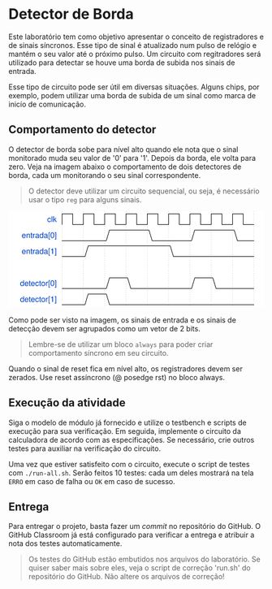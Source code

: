 # Detector de Borda

Este laboratório tem como objetivo apresentar o conceito de registradores e de sinais síncronos. Esse tipo de sinal é atualizado num pulso de relógio e mantém o seu valor até o próximo pulso. Um circuito com regitradores será utilizado para detectar se houve uma borda de subida nos sinais de entrada.

Esse tipo de circuito pode ser útil em diversas situações. Alguns chips, por exemplo, podem utilizar uma borda de subida de um sinal como marca de inicío de comunicação.

## Comportamento do detector

O detector de borda sobe para nível alto quando ele nota que o sinal monitorado muda seu valor de '0' para '1'. Depois da borda, ele volta para zero. Veja na imagem abaixo o comportamento de dois detectores de borda, cada um monitorando o seu sinal correspondente.

> O detector deve utilizar um circuito sequencial, ou seja, é necessário usar o tipo `reg` para alguns sinais.

![detector_borda](wavedrom.svg)

Como pode ser visto na imagem, os sinais de entrada e os sinais de detecção devem ser agrupados como um vetor de 2 bits.

> Lembre-se de utilizar um bloco `always` para poder criar comportamento síncrono em seu circuito.

Quando o sinal de reset fica em nível alto, os registradores devem ser zerados. Use reset assíncrono (@ posedge rst) no bloco always.

## Execução da atividade

Siga o modelo de módulo já fornecido e utilize o testbench e scripts de execução para sua verificação. Em seguida, implemente o circuito da calculadora de acordo com as especificações. Se necessário, crie outros testes para auxiliar na verificação do circuito.

Uma vez que estiver satisfeito com o circuito, execute o script de testes com `./run-all.sh`. Serão feitos 10 testes: cada um deles mostrará na tela `ERRO` em caso de falha ou `OK` em caso de sucesso.

## Entrega

Para entregar o projeto, basta fazer um *commit* no repositório do GitHub. O GitHub Classroom já está configurado para verificar a entrega e atribuir a nota dos testes automaticamente.

> Os testes do GitHub estão embutidos nos arquivos do laboratório. Se quiser saber mais sobre eles, veja o script de correção 'run.sh' do repositório do GitHub. Não altere os arquivos de correção!